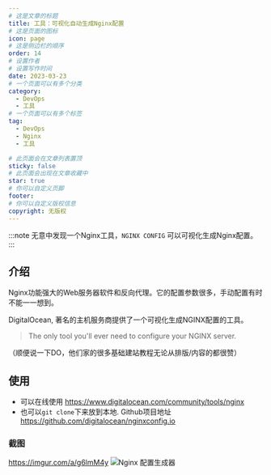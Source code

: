 ```yaml
---
# 这是文章的标题
title: 工具：可视化自动生成Nginx配置
# 这是页面的图标
icon: page
# 这是侧边栏的顺序
order: 14
# 设置作者
# 设置写作时间
date: 2023-03-23
# 一个页面可以有多个分类
category:
  - DevOps
  - 工具
# 一个页面可以有多个标签
tag:
  - DevOps
  - Nginx
  - 工具

# 此页面会在文章列表置顶
sticky: false
# 此页面会出现在文章收藏中
star: true
# 你可以自定义页脚
footer: 
# 你可以自定义版权信息
copyright: 无版权
---
```


:::note
无意中发现一个Nginx工具，`NGINX CONFIG` 可以可视化生成Nginx配置。
:::

## 介绍

Nginx功能强大的Web服务器软件和反向代理。它的配置参数很多，手动配置有时不能一一想到。

DigitalOcean, 著名的主机服务商提供了一个可视化生成NGINX配置的工具。

>The only tool you'll ever need to configure your NGINX server. 

（顺便说一下DO，他们家的很多基础建站教程无论从排版/内容的都很赞）

## 使用

- 可以在线使用 https://www.digitalocean.com/community/tools/nginx 
- 也可以`git clone`下来放到本地. Github项目地址 https://github.com/digitalocean/nginxconfig.io

### 截图
https://imgur.com/a/g6lmM4y
![Nginx 配置生成器](https://imgur.com/a/g6lmM4y)